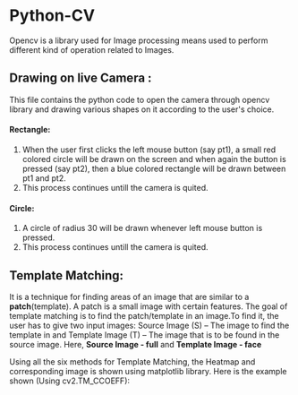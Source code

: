 # Python-CV
Opencv is a library used for Image processing means used to perform different kind of operation related to Images.

## Drawing on live Camera :
 This file contains the python code to open the camera through opencv library and drawing various shapes on it according to the user's choice.
 #### Rectangle:
 1. When the user first clicks the left mouse button (say pt1), a small red colored circle will be drawn on the screen and when again the button is pressed (say pt2), then a blue colored rectangle will be drawn between pt1 and pt2.
 2. This process continues untill the camera is quited.
 
 #### Circle:
 1. A circle of radius 30 will be drawn whenever left mouse button is pressed. 
 2. This process continues untill the camera is quited.
 
 ## Template Matching:
 It is a technique for finding areas of an image that are similar to a **patch**(template). A patch is a small image with certain features. The goal of template matching is to find the patch/template in an image.To find it, the user has to give two input images: Source Image (S) – The image to find the template in and Template Image (T) – The image that is to be found in the source image.
  Here, **Source Image - full** and **Template Image - face**
 
 Using all the six methods for Template Matching, the Heatmap and corresponding image is shown using matplotlib library. Here is the example shown (Using cv2.TM_CCOEFF):
 
 
